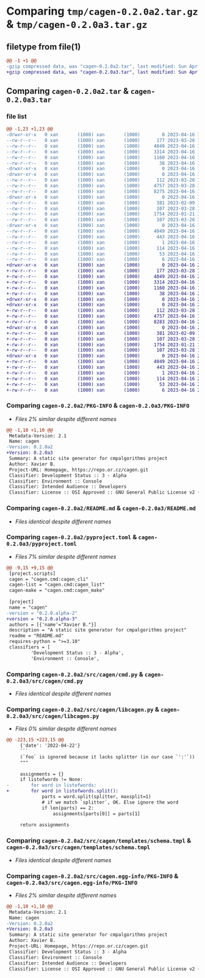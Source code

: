 # Comparing `tmp/cagen-0.2.0a2.tar.gz` & `tmp/cagen-0.2.0a3.tar.gz`

## filetype from file(1)

```diff
@@ -1 +1 @@
-gzip compressed data, was "cagen-0.2.0a2.tar", last modified: Sun Apr 16 17:35:10 2023, max compression
+gzip compressed data, was "cagen-0.2.0a3.tar", last modified: Sun Apr 16 20:52:35 2023, max compression
```

## Comparing `cagen-0.2.0a2.tar` & `cagen-0.2.0a3.tar`

### file list

```diff
@@ -1,23 +1,23 @@
-drwxr-xr-x   0 xan       (1000) xan       (1000)        0 2023-04-16 17:35:10.033770 cagen-0.2.0a2/
--rw-r--r--   0 xan       (1000) xan       (1000)      177 2023-03-28 18:54:19.000000 cagen-0.2.0a2/MANIFEST.in
--rw-r--r--   0 xan       (1000) xan       (1000)     4049 2023-04-16 17:35:10.030436 cagen-0.2.0a2/PKG-INFO
--rw-r--r--   0 xan       (1000) xan       (1000)     3314 2023-04-16 10:42:06.000000 cagen-0.2.0a2/README.md
--rw-r--r--   0 xan       (1000) xan       (1000)     1160 2023-04-16 17:35:05.000000 cagen-0.2.0a2/pyproject.toml
--rw-r--r--   0 xan       (1000) xan       (1000)       38 2023-04-16 17:35:10.033770 cagen-0.2.0a2/setup.cfg
-drwxr-xr-x   0 xan       (1000) xan       (1000)        0 2023-04-16 17:35:10.030436 cagen-0.2.0a2/src/
-drwxr-xr-x   0 xan       (1000) xan       (1000)        0 2023-04-16 17:35:10.030436 cagen-0.2.0a2/src/cagen/
--rw-r--r--   0 xan       (1000) xan       (1000)      112 2023-03-28 18:54:41.000000 cagen-0.2.0a2/src/cagen/__init__.py
--rw-r--r--   0 xan       (1000) xan       (1000)     4757 2023-03-28 18:54:37.000000 cagen-0.2.0a2/src/cagen/cmd.py
--rw-r--r--   0 xan       (1000) xan       (1000)     8275 2023-04-16 17:34:47.000000 cagen-0.2.0a2/src/cagen/libcagen.py
-drwxr-xr-x   0 xan       (1000) xan       (1000)        0 2023-04-16 17:35:10.030436 cagen-0.2.0a2/src/cagen/templates/
--rw-r--r--   0 xan       (1000) xan       (1000)      381 2023-02-09 11:33:44.000000 cagen-0.2.0a2/src/cagen/templates/list.md.tmpl
--rw-r--r--   0 xan       (1000) xan       (1000)      107 2023-03-28 18:55:41.000000 cagen-0.2.0a2/src/cagen/templates/list.md.tmpl.license
--rw-r--r--   0 xan       (1000) xan       (1000)     1754 2023-01-21 12:38:41.000000 cagen-0.2.0a2/src/cagen/templates/schema.tmpl
--rw-r--r--   0 xan       (1000) xan       (1000)      107 2023-03-28 18:55:48.000000 cagen-0.2.0a2/src/cagen/templates/schema.tmpl.license
-drwxr-xr-x   0 xan       (1000) xan       (1000)        0 2023-04-16 17:35:10.030436 cagen-0.2.0a2/src/cagen.egg-info/
--rw-r--r--   0 xan       (1000) xan       (1000)     4049 2023-04-16 17:35:10.000000 cagen-0.2.0a2/src/cagen.egg-info/PKG-INFO
--rw-r--r--   0 xan       (1000) xan       (1000)      443 2023-04-16 17:35:10.000000 cagen-0.2.0a2/src/cagen.egg-info/SOURCES.txt
--rw-r--r--   0 xan       (1000) xan       (1000)        1 2023-04-16 17:35:10.000000 cagen-0.2.0a2/src/cagen.egg-info/dependency_links.txt
--rw-r--r--   0 xan       (1000) xan       (1000)      114 2023-04-16 17:35:10.000000 cagen-0.2.0a2/src/cagen.egg-info/entry_points.txt
--rw-r--r--   0 xan       (1000) xan       (1000)       53 2023-04-16 17:35:10.000000 cagen-0.2.0a2/src/cagen.egg-info/requires.txt
--rw-r--r--   0 xan       (1000) xan       (1000)        6 2023-04-16 17:35:10.000000 cagen-0.2.0a2/src/cagen.egg-info/top_level.txt
+drwxr-xr-x   0 xan       (1000) xan       (1000)        0 2023-04-16 20:52:35.949643 cagen-0.2.0a3/
+-rw-r--r--   0 xan       (1000) xan       (1000)      177 2023-03-28 18:54:19.000000 cagen-0.2.0a3/MANIFEST.in
+-rw-r--r--   0 xan       (1000) xan       (1000)     4049 2023-04-16 20:52:35.949643 cagen-0.2.0a3/PKG-INFO
+-rw-r--r--   0 xan       (1000) xan       (1000)     3314 2023-04-16 10:42:06.000000 cagen-0.2.0a3/README.md
+-rw-r--r--   0 xan       (1000) xan       (1000)     1160 2023-04-16 17:37:58.000000 cagen-0.2.0a3/pyproject.toml
+-rw-r--r--   0 xan       (1000) xan       (1000)       38 2023-04-16 20:52:35.949643 cagen-0.2.0a3/setup.cfg
+drwxr-xr-x   0 xan       (1000) xan       (1000)        0 2023-04-16 20:52:35.946310 cagen-0.2.0a3/src/
+drwxr-xr-x   0 xan       (1000) xan       (1000)        0 2023-04-16 20:52:35.946310 cagen-0.2.0a3/src/cagen/
+-rw-r--r--   0 xan       (1000) xan       (1000)      112 2023-03-28 18:54:41.000000 cagen-0.2.0a3/src/cagen/__init__.py
+-rw-r--r--   0 xan       (1000) xan       (1000)     4757 2023-04-16 19:43:53.000000 cagen-0.2.0a3/src/cagen/cmd.py
+-rw-r--r--   0 xan       (1000) xan       (1000)     8283 2023-04-16 20:50:22.000000 cagen-0.2.0a3/src/cagen/libcagen.py
+drwxr-xr-x   0 xan       (1000) xan       (1000)        0 2023-04-16 20:52:35.949643 cagen-0.2.0a3/src/cagen/templates/
+-rw-r--r--   0 xan       (1000) xan       (1000)      381 2023-02-09 11:33:44.000000 cagen-0.2.0a3/src/cagen/templates/list.md.tmpl
+-rw-r--r--   0 xan       (1000) xan       (1000)      107 2023-03-28 18:55:41.000000 cagen-0.2.0a3/src/cagen/templates/list.md.tmpl.license
+-rw-r--r--   0 xan       (1000) xan       (1000)     1754 2023-01-21 12:38:41.000000 cagen-0.2.0a3/src/cagen/templates/schema.tmpl
+-rw-r--r--   0 xan       (1000) xan       (1000)      107 2023-03-28 18:55:48.000000 cagen-0.2.0a3/src/cagen/templates/schema.tmpl.license
+drwxr-xr-x   0 xan       (1000) xan       (1000)        0 2023-04-16 20:52:35.946310 cagen-0.2.0a3/src/cagen.egg-info/
+-rw-r--r--   0 xan       (1000) xan       (1000)     4049 2023-04-16 20:52:35.000000 cagen-0.2.0a3/src/cagen.egg-info/PKG-INFO
+-rw-r--r--   0 xan       (1000) xan       (1000)      443 2023-04-16 20:52:35.000000 cagen-0.2.0a3/src/cagen.egg-info/SOURCES.txt
+-rw-r--r--   0 xan       (1000) xan       (1000)        1 2023-04-16 20:52:35.000000 cagen-0.2.0a3/src/cagen.egg-info/dependency_links.txt
+-rw-r--r--   0 xan       (1000) xan       (1000)      114 2023-04-16 20:52:35.000000 cagen-0.2.0a3/src/cagen.egg-info/entry_points.txt
+-rw-r--r--   0 xan       (1000) xan       (1000)       53 2023-04-16 20:52:35.000000 cagen-0.2.0a3/src/cagen.egg-info/requires.txt
+-rw-r--r--   0 xan       (1000) xan       (1000)        6 2023-04-16 20:52:35.000000 cagen-0.2.0a3/src/cagen.egg-info/top_level.txt
```

### Comparing `cagen-0.2.0a2/PKG-INFO` & `cagen-0.2.0a3/PKG-INFO`

 * *Files 2% similar despite different names*

```diff
@@ -1,10 +1,10 @@
 Metadata-Version: 2.1
 Name: cagen
-Version: 0.2.0a2
+Version: 0.2.0a3
 Summary: A static site generator for cmpalgorithms project
 Author: Xavier B.
 Project-URL: Homepage, https://repo.or.cz/cagen.git
 Classifier: Development Status :: 3 - Alpha
 Classifier: Environment :: Console
 Classifier: Intended Audience :: Developers
 Classifier: License :: OSI Approved :: GNU General Public License v2 (GPLv2)
```

### Comparing `cagen-0.2.0a2/README.md` & `cagen-0.2.0a3/README.md`

 * *Files identical despite different names*

### Comparing `cagen-0.2.0a2/pyproject.toml` & `cagen-0.2.0a3/pyproject.toml`

 * *Files 7% similar despite different names*

```diff
@@ -9,15 +9,15 @@
 [project.scripts]
 cagen = "cagen.cmd:cagen_cli"
 cagen-list = "cagen.cmd:cagen_list"
 cagen-make = "cagen.cmd:cagen_make"
 
 [project]
 name = "cagen"
-version = "0.2.0.alpha-2"
+version = "0.2.0.alpha-3"
 authors = [{'name'="Xavier B."}]
 description = "A static site generator for cmpalgorithms project"
 readme = "README.md"
 requires-python = ">=3.10"
 classifiers = [
         'Development Status :: 3 - Alpha',
         'Environment :: Console',
```

### Comparing `cagen-0.2.0a2/src/cagen/cmd.py` & `cagen-0.2.0a3/src/cagen/cmd.py`

 * *Files identical despite different names*

### Comparing `cagen-0.2.0a2/src/cagen/libcagen.py` & `cagen-0.2.0a3/src/cagen/libcagen.py`

 * *Files 0% similar despite different names*

```diff
@@ -223,15 +223,15 @@
     {'date': '2022-04-22'}
     ```
     (`foo` is ignored because it lacks splitter (in our case `':'`))
     """
 
     assignments = {}
     if listofwords != None:
-        for word in listofwords:
+        for word in listofwords.split():
             parts = word.split(splitter, maxsplit=1)
             # if we match `splitter`, OK. Else ignore the word
             if len(parts) == 2:
                 assignments[parts[0]] = parts[1]
 
     return assignments
```

### Comparing `cagen-0.2.0a2/src/cagen/templates/schema.tmpl` & `cagen-0.2.0a3/src/cagen/templates/schema.tmpl`

 * *Files identical despite different names*

### Comparing `cagen-0.2.0a2/src/cagen.egg-info/PKG-INFO` & `cagen-0.2.0a3/src/cagen.egg-info/PKG-INFO`

 * *Files 2% similar despite different names*

```diff
@@ -1,10 +1,10 @@
 Metadata-Version: 2.1
 Name: cagen
-Version: 0.2.0a2
+Version: 0.2.0a3
 Summary: A static site generator for cmpalgorithms project
 Author: Xavier B.
 Project-URL: Homepage, https://repo.or.cz/cagen.git
 Classifier: Development Status :: 3 - Alpha
 Classifier: Environment :: Console
 Classifier: Intended Audience :: Developers
 Classifier: License :: OSI Approved :: GNU General Public License v2 (GPLv2)
```

